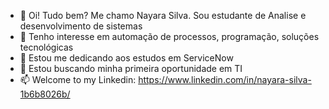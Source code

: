 - 👋 Oi! Tudo bem? Me chamo Nayara Silva. Sou estudante de Analise e desenvolvimento de sistemas
- 👀 Tenho interesse em automação de processos, programação, soluções tecnológicas
- 🌱 Estou me dedicando aos estudos em ServiceNow  
- 💞️ Estou buscando minha primeira oportunidade em TI
- 📫 Welcome to my Linkedin: https://www.linkedin.com/in/nayara-silva-1b6b8026b/
